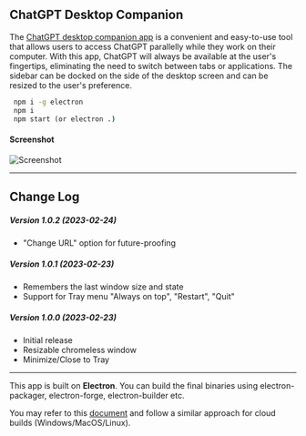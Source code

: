 ## ChatGPT Desktop Companion

The [ChatGPT desktop companion app](https://github.com/thinkdj/ChatGPT-Desktop-Companion) is a convenient and easy-to-use tool that allows users to access ChatGPT parallelly while they work on their computer. With this app, ChatGPT will always be available at the user's fingertips, eliminating the need to switch between tabs or applications. The sidebar can be docked on the side of the desktop screen and can be resized to the user's preference.


```cmd
 npm i -g electron
 npm i
 npm start (or electron .)
```

#### Screenshot

![Screenshot](https://i.ibb.co/8M33CSn/Chat-GPT-Sidebar-Screenshot.png)

---------------------------

## Change Log

##### Version 1.0.2 (2023-02-24)
- "Change URL" option for future-proofing
##### Version 1.0.1 (2023-02-23)
- Remembers the last window size and state
- Support for Tray menu "Always on top", "Restart", "Quit"
##### Version 1.0.0 (2023-02-23)
 - Initial release
 - Resizable chromeless window
 - Minimize/Close to Tray

---------------------

This app is built on **Electron**. 
You can build the final binaries using electron-packager, electron-forge, electron-builder etc.

You may refer to this [document](https://refreshie.think.dj/docs/#/) and follow a similar approach for cloud builds (Windows/MacOS/Linux).
